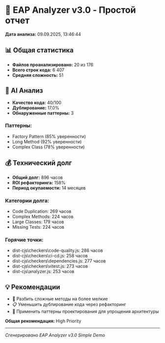 # 🚀 EAP Analyzer v3.0 - Простой отчет

**Дата анализа:** 09.09.2025, 13:46:44

## 📊 Общая статистика

- **Файлов проанализировано:** 20 из 176
- **Всего строк кода:** 6 407
- **Средняя сложность:** 51

## 🧠 AI Анализ

- **Качество кода:** 40/100
- **Дублирование:** 17.0%
- **Обнаруженные паттерны:** 3

### Паттерны:
- Factory Pattern (85% уверенности)
- Long Method (92% уверенности)
- Complex Class (78% уверенности)

## 💰 Технический долг

- **Общий долг:** 896 часов
- **ROI рефакторинга:** 158%
- **Период окупаемости:** 14 месяцев

### Категории долга:
- Code Duplication: 269 часов
- Complex Methods: 224 часов
- Large Classes: 179 часов
- Missing Tests: 224 часов

### Горячие точки:
- dist-cjs\checkers\code-quality.js: 286 часов
- dist-cjs\checkers\ci-cd.js: 258 часов
- dist-cjs\checkers\dependencies.js: 277 часов
- dist-cjs\checkers\vitest.js: 273 часов
- dist-cjs\analyzer.js: 253 часов

## 💡 Рекомендации

- 🎯 Разбить сложные методы на более мелкие
- 📋 Уменьшить дублирование кода через рефакторинг
- 🧩 Применить паттерны проектирования для упрощения архитектуры

**Общая рекомендация:** High Priority

---
*Сгенерировано EAP Analyzer v3.0 Simple Demo*